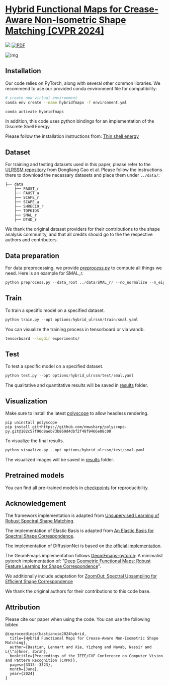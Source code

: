# [Hybrid Functional Maps for Crease-Aware Non-Isometric Shape Matching [CVPR 2024]](https://hybridfmaps.github.io)
<a href='https://hybridfmaps.github.io/'><img src='https://img.shields.io/badge/Project-Page-green'></a>  [![PDF](https://img.shields.io/badge/PDF-Download-blue)](https://xieyizheng.com/media/papers/hybrid-functional-maps/hybrid_functional_maps_full.pdf)
<!--[![ArXiv](https://img.shields.io/badge/arXiv-2312.03678-b31b1b.svg)](https://arxiv.org/abs/2312.03678)-->

![img](figures/teaser.jpg)

## Installation
Our code relies on PyTorch, along with several other common libraries. We recommend to use our provided conda environment file for compatibility:
```bash 
# create new virtual environment
conda env create --name hybridfmaps -f environment.yml

conda activate hybridfmaps
```
In addition, this code uses python bindings for an implementation of the Discrete Shell Energy. 

Please follow the installation instructions from: [Thin shell energy](https://gitlab.com/numod/shell-energy)

## Dataset
For training and testing datasets used in this paper, please refer to the [ULRSSM repository](https://github.com/dongliangcao/Unsupervised-Learning-of-Robust-Spectral-Shape-Matching/) from Dongliang Cao et al. Please follow the instructions there to download the necessary datasets and place them under `../data/`: 
```Shell
├── data
    ├── FAUST_r
    ├── FAUST_a
    ├── SCAPE_r
    ├── SCAPE_a
    ├── SHREC19_r
    ├── TOPKIDS
    ├── SMAL_r
    ├── DT4D_r
```
We thank the original dataset providers for their contributions to the shape analysis community, and that all credits should go to the the respective authors and contributors.

## Data preparation
For data preprocessing, we provide *[preprocess.py](preprocess.py)* to compute all things we need.
Here is an example for SMAL_r.
```python
python preprocess.py --data_root ../data/SMAL_r/ --no_normalize --n_eig 200
```

## Train
To train a specific model on a specified dataset.
```python
python train.py --opt options/hybrid_ulrssm/train/smal.yaml
```
You can visualize the training process in tensorboard or via wandb.
```bash
tensorboard --logdir experiments/
```

## Test
To test a specific model on a specified dataset.
```python
python test.py --opt options/hybrid_ulrssm/test/smal.yaml
```
The qualitative and quantitative results will be saved in [results](results) folder.

<!-- ## Texture Transfer
An example of texture transfer is provided in *[texture_transfer.py](texture_transfer.py)*
```python
python texture_transfer.py
``` -->

## Visualization
Make sure to install the latest [polyscope](https://github.com/nmwsharp/polyscope-py) to allow headless rendering.
```
pip uninstall polyscope
pip install git+https://github.com/nmwsharp/polyscope-py.git@102c57f90d8aeb73b869d4dbf2f48f9466e08c00
```
To visualize the final results.
```python
python visualize.py --opt options/hybrid_ulrssm/test/smal.yaml
```
The visualized images will be saved in [results](results) folder.
## Pretrained models
You can find all pre-trained models in [checkpoints](checkpoints) for reproducibility.

## Acknowledgement
The framework implementation is adapted from [Unsupervised Learning of Robust Spectral Shape Matching](https://github.com/dongliangcao/Unsupervised-Learning-of-Robust-Spectral-Shape-Matching/).

The implementation of Elastic Basis is adapted from [An Elastic Basis for Spectral Shape Correspondence](https://github.com/flrneha/ElasticBasisForSpectralMatching/).

The implementation of DiffusionNet is based on [the official implementation](https://github.com/nmwsharp/diffusion-net).

The GeomFmaps implementation follows [GeomFmaps-pytorch](https://github.com/pvnieo/GeomFmaps_pytorch/tree/master): A minimalist pytorch implementation of: "[Deep Geometric Functional Maps: Robust Feature Learning for Shape Correspondence](https://arxiv.org/pdf/2003.14286.pdf)".

We additionally include adaptation for [ZoomOut: Spectral Upsampling for Efficient Shape Correspondence](https://github.com/llorz/SGA19_zoomOut)

We thank the original authors for their contributions to this code base.

<!-- : [Nickolas Sharp](https://github.com/nmwsharp/), [Florine Hartwig](https://github.com/flrneha) and [Dongliang Cao](https://github.com/dongliangcao), -->

## Attribution
Please cite our paper when using the code. You can use the following bibtex
```
@inproceedings{bastianxie2024hybrid,
  title={Hybrid Functional Maps for Crease-Aware Non-Isometric Shape Matching},
  author={Bastian, Lennart and Xie, Yizheng and Navab, Nassir and L{\"a}hner, Zorah},
  booktitle={Proceedings of the IEEE/CVF Conference on Computer Vision and Pattern Recognition (CVPR)},
  pages={3313--3323},
  month={June},
  year={2024}
}

```
